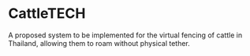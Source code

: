 # CattleTECH
A proposed system to be implemented for the virtual fencing of cattle in Thailand, allowing them to roam without physical tether.
